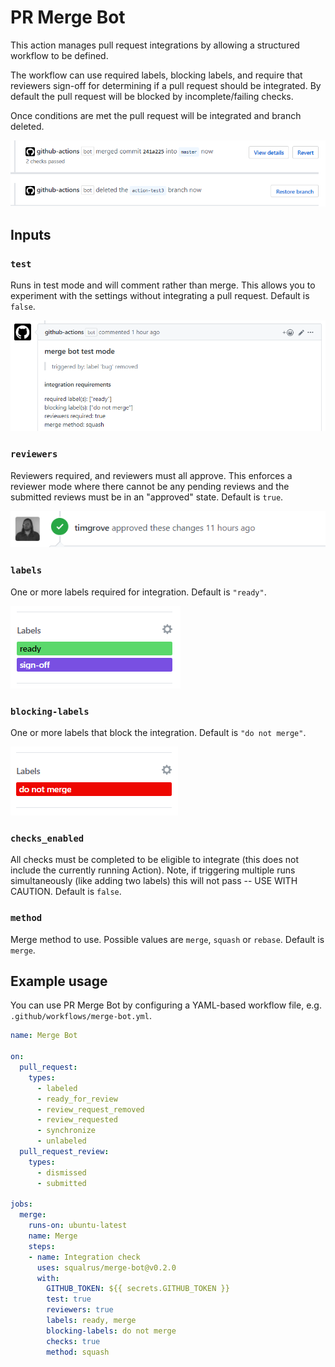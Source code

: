 # PR Merge Bot

This action manages pull request integrations by allowing a structured workflow to be defined.

The workflow can use required labels, blocking labels, and require that reviewers sign-off for determining if a pull request should be integrated. By default the pull request will be blocked by incomplete/failing checks.

Once conditions are met the pull request will be integrated and branch deleted.

![merged GitHub pull request and deleted branch](./assets/integrate.png)

## Inputs

### `test`

Runs in test mode and will comment rather than merge. This allows you to experiment with the settings without integrating a pull request. Default is `false`.

![test mode comment left by the bot](./assets/test-mode.png)

### `reviewers`

Reviewers required, and reviewers must all approve. This enforces a reviewer mode where there cannot be any pending reviews and the submitted reviews must be in an "approved" state. Default is `true`.

![reviewer has signed-off on pull request](./assets/reviewer.png)

### `labels`

One or more labels required for integration. Default is `"ready"`.

![merge and sign-off GitHub labels](./assets/labels.png)

### `blocking-labels`

One or more labels that block the integration. Default is `"do not merge"`.

![do not merge GitHub label](./assets/blocking-label.png)

### `checks_enabled`

All checks must be completed to be eligible to integrate (this does not include the currently running Action). Note, if triggering multiple runs simultaneously (like adding two labels) this will not pass -- USE WITH CAUTION. Default is `false`.

### `method`

Merge method to use. Possible values are `merge`, `squash` or `rebase`. Default is `merge`.

## Example usage

You can use PR Merge Bot by configuring a YAML-based workflow file, e.g. `.github/workflows/merge-bot.yml`.

```yaml
name: Merge Bot

on:
  pull_request:
    types:
      - labeled
      - ready_for_review
      - review_request_removed
      - review_requested
      - synchronize
      - unlabeled
  pull_request_review:
    types:
      - dismissed
      - submitted

jobs:
  merge:
    runs-on: ubuntu-latest
    name: Merge
    steps:
    - name: Integration check
      uses: squalrus/merge-bot@v0.2.0
      with:
        GITHUB_TOKEN: ${{ secrets.GITHUB_TOKEN }}
        test: true
        reviewers: true
        labels: ready, merge
        blocking-labels: do not merge
        checks: true
        method: squash
```
